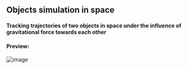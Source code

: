 ## Objects simulation in space
#### Tracking trajectories of two objects in space under the influence of gravitational force towards each other
#### Preview:
![image](https://user-images.githubusercontent.com/86224563/168233328-60de9240-87d2-4312-a6fc-ce9c442491db.png)
